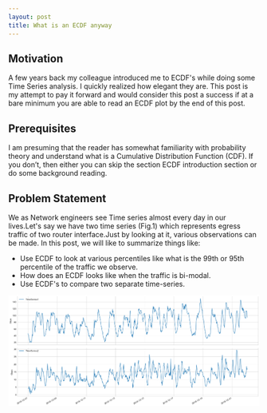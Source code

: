 ```yaml
---
layout: post
title: What is an ECDF anyway
---
```


## Motivation
A few years back my colleague introduced me to ECDF's while doing some Time Series analysis. I quickly realized how elegant they are. This post is my attempt to pay it forward and would consider this post a success if at a bare minimum you are able to read an ECDF plot by the end of this post.

## Prerequisites
I am presuming that the reader has somewhat familiarity with probability theory and understand what is a Cumulative Distribution Function (CDF). If you don’t, then either you can skip the section ECDF introduction section or do some background reading.

## Problem Statement
We as Network engineers see Time series almost every day in our lives.Let's say we have two time series (Fig.1) which represents egress traffic of two router interface.Just by looking at it, various observations can be made. In this post, we will like to summarize things like:
 * Use ECDF to look at various percentiles like what is the 99th or 95th percentile of the traffic we observe.
 * How does an ECDF looks like when the traffic is bi-modal.
 * Use ECDF's to compare two separate time-series.
 
 ![Sample Time Series](/images/post1/fig_1.png "Sample Time Series")

